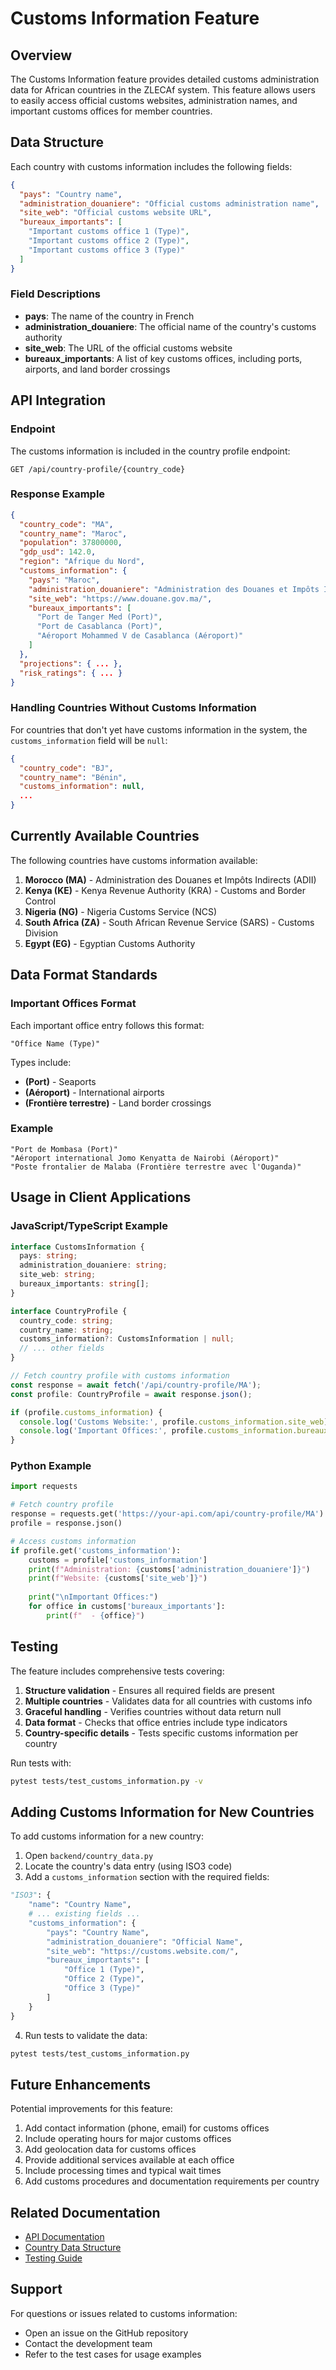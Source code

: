 # Customs Information Feature

## Overview

The Customs Information feature provides detailed customs administration data for African countries in the ZLECAf system. This feature allows users to easily access official customs websites, administration names, and important customs offices for member countries.

## Data Structure

Each country with customs information includes the following fields:

```json
{
  "pays": "Country name",
  "administration_douaniere": "Official customs administration name",
  "site_web": "Official customs website URL",
  "bureaux_importants": [
    "Important customs office 1 (Type)",
    "Important customs office 2 (Type)",
    "Important customs office 3 (Type)"
  ]
}
```

### Field Descriptions

- **pays**: The name of the country in French
- **administration_douaniere**: The official name of the country's customs authority
- **site_web**: The URL of the official customs website
- **bureaux_importants**: A list of key customs offices, including ports, airports, and land border crossings

## API Integration

### Endpoint

The customs information is included in the country profile endpoint:

```
GET /api/country-profile/{country_code}
```

### Response Example

```json
{
  "country_code": "MA",
  "country_name": "Maroc",
  "population": 37800000,
  "gdp_usd": 142.0,
  "region": "Afrique du Nord",
  "customs_information": {
    "pays": "Maroc",
    "administration_douaniere": "Administration des Douanes et Impôts Indirects (ADII)",
    "site_web": "https://www.douane.gov.ma/",
    "bureaux_importants": [
      "Port de Tanger Med (Port)",
      "Port de Casablanca (Port)",
      "Aéroport Mohammed V de Casablanca (Aéroport)"
    ]
  },
  "projections": { ... },
  "risk_ratings": { ... }
}
```

### Handling Countries Without Customs Information

For countries that don't yet have customs information in the system, the `customs_information` field will be `null`:

```json
{
  "country_code": "BJ",
  "country_name": "Bénin",
  "customs_information": null,
  ...
}
```

## Currently Available Countries

The following countries have customs information available:

1. **Morocco (MA)** - Administration des Douanes et Impôts Indirects (ADII)
2. **Kenya (KE)** - Kenya Revenue Authority (KRA) - Customs and Border Control
3. **Nigeria (NG)** - Nigeria Customs Service (NCS)
4. **South Africa (ZA)** - South African Revenue Service (SARS) - Customs Division
5. **Egypt (EG)** - Egyptian Customs Authority

## Data Format Standards

### Important Offices Format

Each important office entry follows this format:
```
"Office Name (Type)"
```

Types include:
- **(Port)** - Seaports
- **(Aéroport)** - International airports
- **(Frontière terrestre)** - Land border crossings

### Example

```
"Port de Mombasa (Port)"
"Aéroport international Jomo Kenyatta de Nairobi (Aéroport)"
"Poste frontalier de Malaba (Frontière terrestre avec l'Ouganda)"
```

## Usage in Client Applications

### JavaScript/TypeScript Example

```typescript
interface CustomsInformation {
  pays: string;
  administration_douaniere: string;
  site_web: string;
  bureaux_importants: string[];
}

interface CountryProfile {
  country_code: string;
  country_name: string;
  customs_information?: CustomsInformation | null;
  // ... other fields
}

// Fetch country profile with customs information
const response = await fetch('/api/country-profile/MA');
const profile: CountryProfile = await response.json();

if (profile.customs_information) {
  console.log('Customs Website:', profile.customs_information.site_web);
  console.log('Important Offices:', profile.customs_information.bureaux_importants);
}
```

### Python Example

```python
import requests

# Fetch country profile
response = requests.get('https://your-api.com/api/country-profile/MA')
profile = response.json()

# Access customs information
if profile.get('customs_information'):
    customs = profile['customs_information']
    print(f"Administration: {customs['administration_douaniere']}")
    print(f"Website: {customs['site_web']}")
    
    print("\nImportant Offices:")
    for office in customs['bureaux_importants']:
        print(f"  - {office}")
```

## Testing

The feature includes comprehensive tests covering:

1. **Structure validation** - Ensures all required fields are present
2. **Multiple countries** - Validates data for all countries with customs info
3. **Graceful handling** - Verifies countries without data return null
4. **Data format** - Checks that office entries include type indicators
5. **Country-specific details** - Tests specific customs information per country

Run tests with:
```bash
pytest tests/test_customs_information.py -v
```

## Adding Customs Information for New Countries

To add customs information for a new country:

1. Open `backend/country_data.py`
2. Locate the country's data entry (using ISO3 code)
3. Add a `customs_information` section with the required fields:

```python
"ISO3": {
    "name": "Country Name",
    # ... existing fields ...
    "customs_information": {
        "pays": "Country Name",
        "administration_douaniere": "Official Name",
        "site_web": "https://customs.website.com/",
        "bureaux_importants": [
            "Office 1 (Type)",
            "Office 2 (Type)",
            "Office 3 (Type)"
        ]
    }
}
```

4. Run tests to validate the data:
```bash
pytest tests/test_customs_information.py
```

## Future Enhancements

Potential improvements for this feature:

1. Add contact information (phone, email) for customs offices
2. Include operating hours for major customs offices
3. Add geolocation data for customs offices
4. Provide additional services available at each office
5. Include processing times and typical wait times
6. Add customs procedures and documentation requirements per country

## Related Documentation

- [API Documentation](../README.md)
- [Country Data Structure](ZLECAF_COUNTRIES_DATA_EXTRACTION.md)
- [Testing Guide](../tests/test_customs_information.py)

## Support

For questions or issues related to customs information:
- Open an issue on the GitHub repository
- Contact the development team
- Refer to the test cases for usage examples
